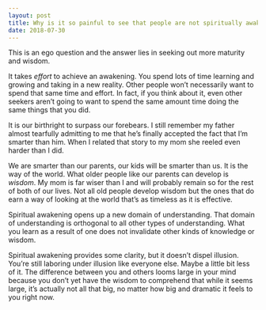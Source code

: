 ```yaml
---
layout: post
title: Why is it so painful to see that people are not spiritually awakened and are living in an illusion, believing that is it?
date: 2018-07-30
---
```


<p>This is an ego question and the answer lies in seeking out more maturity and wisdom.</p><p>It takes <i>effort</i> to achieve an awakening. You spend lots of time learning and growing and taking in a new reality. Other people won’t necessarily want to spend that same time and effort. In fact, if you think about it, even other seekers aren’t going to want to spend the same amount time doing the same things that you did.</p><p>It is our birthright to surpass our forebears. I still remember my father almost tearfully admitting to me that he’s finally accepted the fact that I’m smarter than him. When I related that story to my mom she reeled even harder than I did.</p><p>We are smarter than our parents, our kids will be smarter than us. It is the way of the world. What older people like our parents can develop is <i>wisdom</i>. My mom is far wiser than I and will probably remain so for the rest of both of our lives. Not all old people develop wisdom but the ones that do earn a way of looking at the world that’s as timeless as it is effective.</p><p>Spiritual awakening opens up a new domain of understanding. That domain of understanding is orthogonal to all other types of understanding. What you learn as a result of one does not invalidate other kinds of knowledge or wisdom.</p><p>Spiritual awakening provides some clarity, but it doesn’t dispel illusion. You’re still laboring under illusion like everyone else. Maybe a little bit less of it. The difference between you and others looms large in your mind because you don’t yet have the wisdom to comprehend that while it seems large, it’s actually not all that big, no matter how big and dramatic it feels to you right now.</p>
